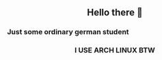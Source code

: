 <h2 align="center">Hello there 👋</h2>

<h3> Just some ordinary german student </h3>
<h3 align="center">I USE ARCH LINUX BTW</h3>
